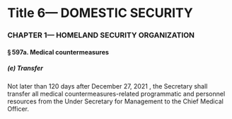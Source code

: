 
# Title 6— DOMESTIC SECURITY
### CHAPTER 1— HOMELAND SECURITY ORGANIZATION
#### § 597a. Medical countermeasures
##### (e) Transfer

Not later than 120 days after December 27, 2021 , the Secretary shall transfer all medical countermeasures-related programmatic and personnel resources from the Under Secretary for Management to the Chief Medical Officer.
